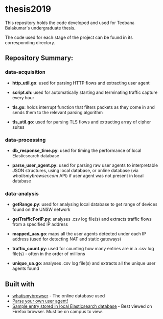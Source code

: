 # thesis2019

This repository holds the code developed and used for Teebana Balakumar's undergraduate thesis.

The code used for each stage of the project can be found in its corresponding directory.

## Repository Summary:

### data-acquisition
*  **http_util.go**: used for parsing HTTP flows and extracting user agent
  
*  **script.sh**: used for automatically starting and terminating traffic capture every hour
  
*  **tls.go**: holds interrupt function that filters packets as they come in and sends them to the relevant parsing algorithm
  
*  **tls_util.go**: used for parsing TLS flows and extracting array of cipher suites
  
### data-processing
*  **db_response_time.py**: used for timing the performance of local Elasticsearch database
  
 * **parse_user_agent.py**: used for parsing raw user agents to interpretable JSON structures, using local database, or online database (via *whatismybrowser.com* API) if user agent was not present in local database
  
### data-analysis
*  **getRange.py**: used for analysing local database to get range of devices found on the UNSW network
  
*  **getTrafficForIP.py**: analyses .csv log file(s) and extracts traffic flows from a specified IP address
  
*  **mapped_uas.go**: maps all the user agents detected under each IP address (used for detecting NAT and static gateways)
  
*  **traffic_count.py**: used for counting how many entries are in a .csv log file(s) - often in the order of millions
  
*  **unique_ua.go**: analyses .csv log file(s) and extracts all the unique user agents found
  
  ## Built with
  * [whatismybrowser](https://developers.whatismybrowser.com/useragents/explore/) - The online database used
  * [Parse your own user agent!](https://developers.whatismybrowser.com/useragents/parse/?analyse-my-user-agent=yes#parse-useragent)
  * [Sample entry stored in local Elasticsearch database](http://telescope-qosmos.sdn.unsw.edu.au:9200/traffic/_doc/n81O9m0BbiGCL6DIom1W) - Best viewed on Firefox browser. Must be on campus to view.
  
  
  
  
